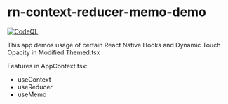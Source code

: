 # rn-context-reducer-memo-demo

[![CodeQL](https://github.com/jongan69/rn-context-reducer-memo-demo/actions/workflows/codeql-analysis.yml/badge.svg)](https://github.com/jongan69/rn-context-reducer-memo-demo/actions/workflows/codeql-analysis.yml)

This app demos usage of certain React Native Hooks and Dynamic Touch Opacity in Modified Themed.tsx

Features in AppContext.tsx:

- useContext
- useReducer
- useMemo
